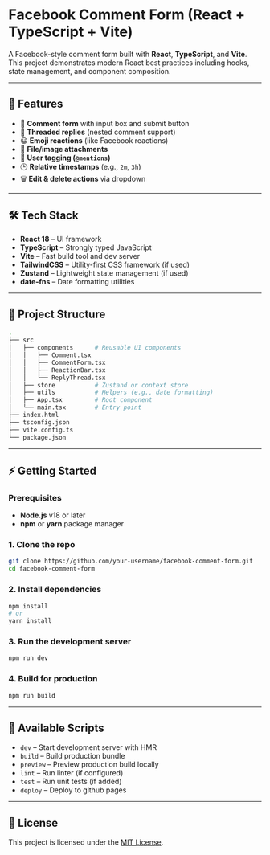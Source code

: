# Facebook Comment Form (React + TypeScript + Vite)

A Facebook-style comment form built with **React**, **TypeScript**, and **Vite**.  
This project demonstrates modern React best practices including hooks, state management, and component composition.

---

## 🚀 Features

- 💬 **Comment form** with input box and submit button
- 🧵 **Threaded replies** (nested comment support)
- 😀 **Emoji reactions** (like Facebook reactions)
- 📎 **File/image attachments**
- 🔔 **User tagging (`@mentions`)**
- 🕒 **Relative timestamps** (e.g., `2m`, `3h`)
- 🗑️ **Edit & delete actions** via dropdown

---

## 🛠️ Tech Stack

- **React 18** – UI framework
- **TypeScript** – Strongly typed JavaScript
- **Vite** – Fast build tool and dev server
- **TailwindCSS** – Utility-first CSS framework (if used)
- **Zustand** – Lightweight state management (if used)
- **date-fns** – Date formatting utilities

---

## 📂 Project Structure

```bash
.
├── src
│   ├── components      # Reusable UI components
│   │   ├── Comment.tsx
│   │   ├── CommentForm.tsx
│   │   ├── ReactionBar.tsx
│   │   └── ReplyThread.tsx
│   ├── store           # Zustand or context store
│   ├── utils           # Helpers (e.g., date formatting)
│   ├── App.tsx         # Root component
│   └── main.tsx        # Entry point
├── index.html
├── tsconfig.json
├── vite.config.ts
└── package.json
```

---

## ⚡ Getting Started

### Prerequisites

- **Node.js** v18 or later
- **npm** or **yarn** package manager

### 1. Clone the repo

```bash
git clone https://github.com/your-username/facebook-comment-form.git
cd facebook-comment-form
```

### 2. Install dependencies

```bash
npm install
# or
yarn install
```

### 3. Run the development server

```bash
npm run dev
```

### 4. Build for production

```bash
npm run build
```

---

## 🔧 Available Scripts

- `dev` – Start development server with HMR
- `build` – Build production bundle
- `preview` – Preview production build locally
- `lint` – Run linter (if configured)
- `test` – Run unit tests (if added)
- `deploy` – Deploy to github pages

---

## 📝 License

This project is licensed under the [MIT License](LICENSE).
